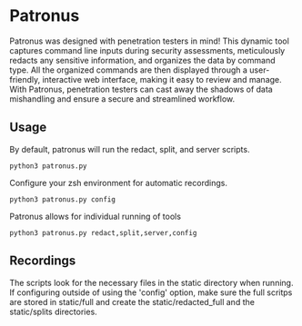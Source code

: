# Patronus
Patronus was designed with penetration testers in mind! This dynamic tool captures command line inputs during security assessments, meticulously redacts any sensitive information, and organizes the data by command type. All the organized commands are then displayed through a user-friendly, interactive web interface, making it easy to review and manage. With Patronus, penetration testers can cast away the shadows of data mishandling and ensure a secure and streamlined workflow.

## Usage

By default, patronus will run the redact, split, and server scripts.
```
python3 patronus.py
```


Configure your zsh environment for automatic recordings.
```
python3 patronus.py config
```


Patronus allows for individual running of tools
```
python3 patronus.py redact,split,server,config
```


## Recordings
The scripts look for the necessary files in the static directory when running. If configuring outside of using the 'config' option, make sure the full scritps are stored in static/full and create the static/redacted_full and the static/splits directories.
